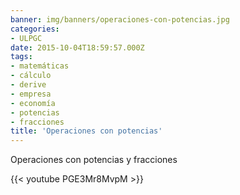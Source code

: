 ```yaml
---
banner: img/banners/operaciones-con-potencias.jpg
categories:
- ULPGC
date: 2015-10-04T18:59:57.000Z
tags:
- matemáticas
- cálculo
- derive
- empresa
- economía
- potencias
- fracciones
title: 'Operaciones con potencias'
---
```


Operaciones con potencias y fracciones

{{< youtube PGE3Mr8MvpM >}}
